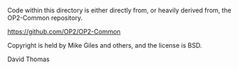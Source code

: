 Code within this directory is either directly from, or
heavily derived from, the OP2-Common repository.

  https://github.com/OP2/OP2-Common

Copyright is held by Mike Giles and others, and the license
is BSD.

David Thomas
